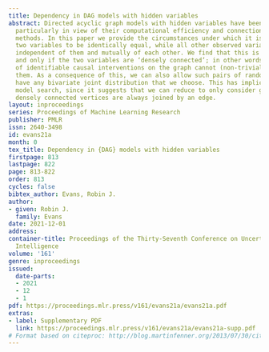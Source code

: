 ```yaml
---
title: Dependency in DAG models with hidden variables
abstract: Directed acyclic graph models with hidden variables have been much studied,
  particularly in view of their computational efficiency and connection with causal
  methods. In this paper we provide the circumstances under which it is possible for
  two variables to be identically equal, while all other observed variables stay jointly
  independent of them and mutually of each other. We find that this is possible if
  and only if the two variables are ‘densely connected’; in other words, if applications
  of identifiable causal interventions on the graph cannot (non-trivially) separate
  them. As a consequence of this, we can also allow such pairs of random variables
  have any bivariate joint distribution that we choose. This has implications for
  model search, since it suggests that we can reduce to only consider graphs in which
  densely connected vertices are always joined by an edge.
layout: inproceedings
series: Proceedings of Machine Learning Research
publisher: PMLR
issn: 2640-3498
id: evans21a
month: 0
tex_title: Dependency in {DAG} models with hidden variables
firstpage: 813
lastpage: 822
page: 813-822
order: 813
cycles: false
bibtex_author: Evans, Robin J.
author:
- given: Robin J.
  family: Evans
date: 2021-12-01
address:
container-title: Proceedings of the Thirty-Seventh Conference on Uncertainty in Artificial
  Intelligence
volume: '161'
genre: inproceedings
issued:
  date-parts:
  - 2021
  - 12
  - 1
pdf: https://proceedings.mlr.press/v161/evans21a/evans21a.pdf
extras:
- label: Supplementary PDF
  link: https://proceedings.mlr.press/v161/evans21a/evans21a-supp.pdf
# Format based on citeproc: http://blog.martinfenner.org/2013/07/30/citeproc-yaml-for-bibliographies/
---
```

